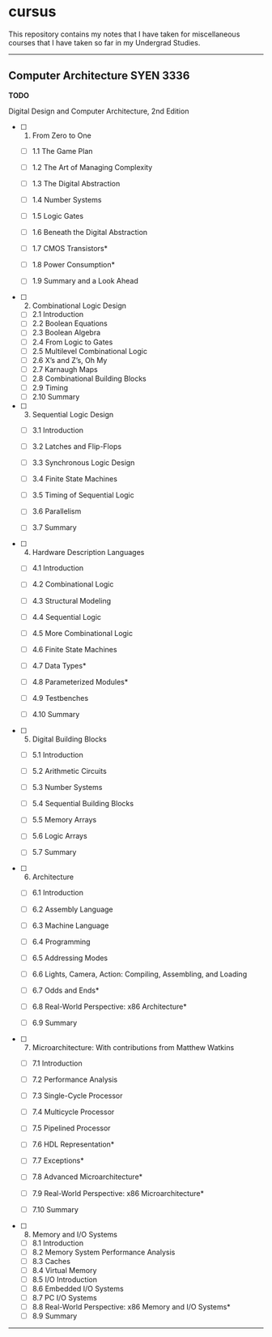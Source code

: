 # cursus
This repository contains my notes that I have taken for miscellaneous courses that I have taken so far in my Undergrad Studies.

______________________________________________________________________________________________________________________

## Computer Architecture SYEN 3336
**TODO**

Digital Design and Computer Architecture, 2nd Edition

- [ ] 1. From Zero to One

  - [ ] 1.1 The Game Plan
  - [ ] 1.2 The Art of Managing Complexity
  - [ ] 1.3 The Digital Abstraction
  - [ ] 1.4 Number Systems
  - [ ] 1.5 Logic Gates
  - [ ] 1.6 Beneath the Digital Abstraction
  - [ ] 1.7 CMOS Transistors*
  - [ ] 1.8 Power Consumption*
  - [ ] 1.9 Summary and a Look Ahead
  
  
- [ ] 2. Combinational Logic Design
  - [ ] 2.1 Introduction
  - [ ] 2.2 Boolean Equations
  - [ ] 2.3 Boolean Algebra
  - [ ] 2.4 From Logic to Gates
  - [ ] 2.5 Multilevel Combinational Logic
  - [ ] 2.6 X’s and Z’s, Oh My
  - [ ] 2.7 Karnaugh Maps
  - [ ] 2.8 Combinational Building Blocks
  - [ ] 2.9 Timing
  - [ ] 2.10 Summary
  
- [ ] 3. Sequential Logic Design
  - [ ] 3.1 Introduction
  - [ ] 3.2 Latches and Flip-Flops
  - [ ] 3.3 Synchronous Logic Design
  - [ ] 3.4 Finite State Machines
  - [ ] 3.5 Timing of Sequential Logic
  - [ ] 3.6 Parallelism
  - [ ] 3.7 Summary
  
  
- [ ] 4. Hardware Description Languages
  - [ ] 4.1 Introduction
  - [ ] 4.2 Combinational Logic
  - [ ] 4.3 Structural Modeling
  - [ ] 4.4 Sequential Logic
  - [ ] 4.5 More Combinational Logic
  - [ ] 4.6 Finite State Machines
  - [ ] 4.7 Data Types*
  - [ ] 4.8 Parameterized Modules*
  - [ ] 4.9 Testbenches
  - [ ] 4.10 Summary


- [ ] 5. Digital Building Blocks
  - [ ] 5.1 Introduction
  - [ ] 5.2 Arithmetic Circuits
  - [ ] 5.3 Number Systems
  - [ ] 5.4 Sequential Building Blocks
  - [ ] 5.5 Memory Arrays
  - [ ] 5.6 Logic Arrays
  - [ ] 5.7 Summary


- [ ] 6. Architecture
  - [ ] 6.1 Introduction
  - [ ] 6.2 Assembly Language
  - [ ] 6.3 Machine Language
  - [ ] 6.4 Programming
  - [ ] 6.5 Addressing Modes
  - [ ] 6.6 Lights, Camera, Action: Compiling, Assembling, and Loading
  - [ ] 6.7 Odds and Ends*
  - [ ] 6.8 Real-World Perspective: x86 Architecture*
  - [ ] 6.9 Summary


- [ ] 7. Microarchitecture: With contributions from Matthew Watkins
  - [ ] 7.1 Introduction
  - [ ] 7.2 Performance Analysis
  - [ ] 7.3 Single-Cycle Processor
  - [ ] 7.4 Multicycle Processor
  - [ ] 7.5 Pipelined Processor
  - [ ] 7.6 HDL Representation*
  - [ ] 7.7 Exceptions*
  - [ ] 7.8 Advanced Microarchitecture*
  - [ ] 7.9 Real-World Perspective: x86 Microarchitecture*
  - [ ] 7.10 Summary


- [ ] 8. Memory and I/O Systems
  - [ ] 8.1 Introduction
  - [ ] 8.2 Memory System Performance Analysis
  - [ ] 8.3 Caches
  - [ ] 8.4 Virtual Memory
  - [ ] 8.5 I/O Introduction
  - [ ] 8.6 Embedded I/O Systems
  - [ ] 8.7 PC I/O Systems
  - [ ] 8.8 Real-World Perspective: x86 Memory and I/O Systems*
  - [ ] 8.9 Summary

__________________________________________________________________________________________________________________________
